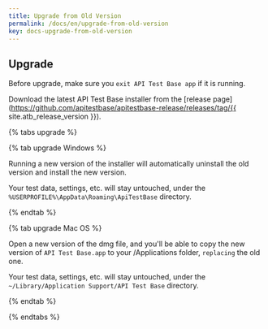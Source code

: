 ```yaml
---
title: Upgrade from Old Version
permalink: /docs/en/upgrade-from-old-version
key: docs-upgrade-from-old-version
---
```

## Upgrade

Before upgrade, make sure you `exit API Test Base app` if it is running.

Download the latest API Test Base installer from the [release page](https://github.com/apitestbase/apitestbase-release/releases/tag/{{ site.atb_release_version }}).

{% tabs upgrade %}

{% tab upgrade Windows %}

Running a new version of the installer will automatically uninstall the old version and install the new version.

Your test data, settings, etc. will stay untouched, under the `%USERPROFILE%\AppData\Roaming\ApiTestBase` directory.

{% endtab %}

{% tab upgrade Mac OS %}

Open a new version of the dmg file, and you'll be able to copy the new version of `API Test Base.app` to your /Applications folder, `replacing` the old one.

Your test data, settings, etc. will stay untouched, under the `~/Library/Application Support/API Test Base` directory.

{% endtab %}

{% endtabs %}